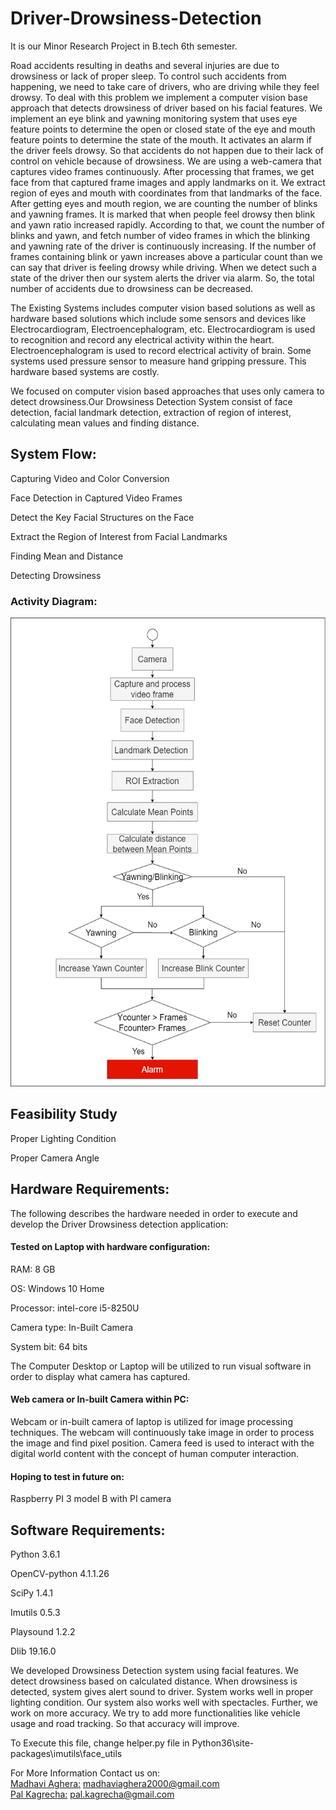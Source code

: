 # Driver-Drowsiness-Detection
It is our Minor Research Project in B.tech 6th semester.

Road accidents resulting in deaths and several injuries are due to drowsiness or lack of proper sleep. To control such accidents from happening, we need to take care of drivers, who are driving while they feel drowsy. To deal with this problem we implement a computer vision base approach that detects drowsiness of driver based on his facial features. We implement an eye blink and yawning monitoring system that uses eye feature points to determine the open or closed state of the eye and mouth feature points to determine the state of the mouth. It activates an alarm if the driver feels drowsy. So that accidents do not happen due to their lack of control on vehicle because of drowsiness. We are using a web-camera that captures video frames continuously. After processing that frames, we get face from that captured frame images and apply landmarks on it. We extract region of eyes and mouth with coordinates from that landmarks of the face. After getting eyes and mouth region, we are counting the number of blinks and yawning frames. It is marked that when people feel drowsy then blink and yawn ratio increased rapidly. According to that, we count the number of blinks and yawn, and fetch number of video frames in which the blinking and yawning rate of the driver is continuously increasing. If the number of frames containing blink or yawn increases above a particular count than we can say that driver is feeling drowsy while driving. When we detect such a state of the driver then our system alerts the driver via alarm. So, the total number of accidents due to drowsiness can be decreased.


The Existing Systems includes computer vision based solutions as well as hardware based solutions which include some sensors and devices like Electrocardiogram, Electroencephalogram, etc. Electrocardiogram is used to recognition and record any electrical activity within the heart. Electroencephalogram is used to record electrical activity of brain. Some systems used pressure sensor to measure hand gripping pressure. This hardware based systems are costly.

We focused on computer vision based approaches that uses only camera to detect drowsiness.Our Drowsiness Detection System consist of face detection, facial landmark detection, extraction of region of interest, calculating mean values and finding distance.  

<h2>System Flow:</h2>

Capturing Video and Color Conversion

Face Detection in Captured Video Frames

Detect the Key Facial Structures on the Face

Extract the Region of Interest from Facial Landmarks

Finding Mean and Distance

Detecting Drowsiness

<h3> Activity Diagram: </h3>

<p align="center">
  <img width="660" height="750" src="Images/Activity Diagram.jpg">
</p>

<h2>Feasibility Study</h2>

Proper Lighting Condition

Proper Camera Angle


<h2>Hardware Requirements:</h2>

The following describes the hardware needed in order to execute and develop the Driver Drowsiness detection application:
<h4>Tested on Laptop with hardware configuration:</h4>

RAM: 8 GB

OS: Windows 10 Home

Processor: intel-core i5-8250U

Camera type: In-Built Camera

System bit: 64 bits

The Computer Desktop or Laptop will be utilized to run visual software in order to display what camera has captured.

<h4>Web camera or In-built Camera within PC:</h4>

Webcam or in-built camera of laptop is utilized for image processing techniques. The webcam will continuously take image in order to process the image and find pixel position. Camera feed is used to interact with the digital world content with the concept of human computer interaction.

<h4>Hoping to test in future on:</h4>

Raspberry PI 3 model B with PI camera

<h2>Software Requirements:</h2>
 
Python  3.6.1

OpenCV-python  4.1.1.26

SciPy  1.4.1

Imutils  0.5.3

Playsound  1.2.2

Dlib  19.16.0

We developed Drowsiness Detection system using facial features. We detect drowsiness based on calculated distance. When drowsiness is detected, system gives alert sound to driver. System works well in proper lighting condition. Our system also works well with spectacles. Further, we work on more accuracy. We try to add more functionalities like vehicle usage and road tracking. So that accuracy will improve.

To Execute this file, change helper.py file in Python36\site-packages\imutils\face_utils

For More Information Contact us on:<br>
<a href="https://github.com/Madhavi258">Madhavi Aghera:</a> madhaviaghera2000@gmail.com <br>
<a href="https://github.com/palkagrecha623">Pal Kagrecha:</a> pal.kagrecha@gmail.com
